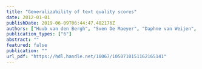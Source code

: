 ```yaml
---
title: "Generalizability of text quality scores"
date: 2012-01-01
publishDate: 2019-06-09T06:44:47.482176Z
authors: ["Huub van den Bergh", "Sven De Maeyer", "Daphne van Weijen", "Marion Tillema"]
publication_types: ["6"]
abstract: ""
featured: false
publication: ""
url_pdf: "https://hdl.handle.net/10067/1050710151162165141"
---
```


